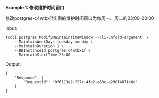 **Example 1: 修改维护时间窗口**

修改postgres-c4wtbx1f实例的维护时间窗口为每周一、周二的23:00-00:00

Input: 

```
tccli postgres ModifyMaintainTimeWindow --cli-unfold-argument  \
    --MaintainWeekDays tuesday monday \
    --MaintainDuration 1 \
    --DBInstanceId postgres-c4wtbx1f \
    --MaintainStartTime 23:00
```

Output: 
```
{
    "Response": {
        "RequestId": "0f6113e2-f27c-4fe2-a63c-a298f4071e6c"
    }
}
```

